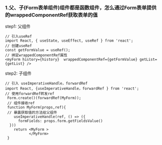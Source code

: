 ### 1.父、子(Form表单组件)组件都是函数组件，怎么通过Form表单提供的wrappedComponentRef获取表单的值
  step1: 父组件
  ```
  // 引入useRef
  import React, { useState, useEffect, useRef } from 'react';
  // 创建useRef
  const getFormValue = useRef();
  // 绑定wrappedComponentRef属性
  <myForm history={history}  wrappedComponentRef={getFormValue} getList={getList} />
  ```
  step2: 子组件
  ```
  // 引入 useImperativeHandle，forwardRef
  import React, {useImperativeHandle，forwardRef } from 'react';
  // 使用forwardRef转发ref
   Form.create()(forwardRef(MyForm));
   // 组件接收ref
   function MyForm(props,ref){
   // 暴露获取值的方法给父组件
      useImperativeHandle(ref, () => ({
        formFields: props.form.getFieldsValue()
    }))
      return <MyForm >
             </MyForm> 
   }
  ```
